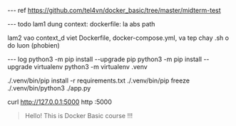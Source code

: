 --- ref
https://github.com/tel4vn/docker_basic/tree/master/midterm-test

--- todo
lam1  dung context: dockerfile: la abs path

lam2 vao context_d viet Dockerfile, docker-compose.yml, va tep chay .sh o do luon (phobien)

--- log
python3 -m pip install --upgrade pip
python3 -m pip install --upgrade virtualenv
python3 -m virtualenv .venv

./.venv/bin/pip install -r requirements.txt
./.venv/bin/pip freeze
./.venv/bin/python3 ./app.py

curl http://127.0.0.1:5000
http :5000
> Hello! This is Docker Basic course !!!
> 